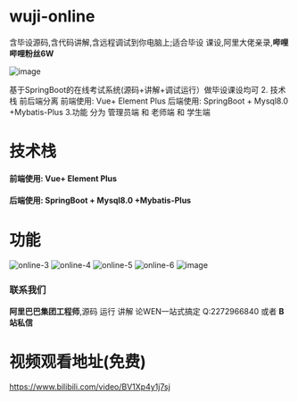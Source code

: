 # wuji-online
含毕设源码,含代码讲解,含远程调试到你电脑上;适合毕设 课设,阿里大佬亲录,**哔哩哔哩粉丝6W**

![image](https://github.com/root121toor/wuji-online/assets/65600595/ed7363cb-024b-47ab-a15a-5cc152677d0a)

基于SpringBoot的在线考试系统(源码+讲解+调试运行）做毕设课设均可 2. 技术栈    前后端分离         前端使用:  Vue+ Element Plus      后端使用:  SpringBoot + Mysql8.0 +Mybatis-Plus 3.功能    分为 管理员端 和 老师端   和 学生端 
# 技术栈
 #### 前端使用:  Vue+ Element Plus    
 #### 后端使用:  SpringBoot + Mysql8.0 +Mybatis-Plus
# 功能
![online-3](https://github.com/root121toor/wuji-online/assets/65600595/32af0322-65f7-4920-9d13-da45fe95e379)
![online-4](https://github.com/root121toor/wuji-online/assets/65600595/c657f2c2-a12d-43b6-96ae-7855c01c57d7)
![online-5](https://github.com/root121toor/wuji-online/assets/65600595/903a4508-43d3-4197-b934-6b47ff5e5c11)
![online-6](https://github.com/root121toor/wuji-online/assets/65600595/ddf6be4e-f036-42dd-81dc-6410730c42d0)
![image](https://github.com/root121toor/wuji-online/assets/65600595/d2e92afc-e99b-4a87-a127-c6248e43b58a)
### 联系我们
  **阿里巴巴集团工程师**,源码 运行 讲解 论WEN一站式搞定 Q:2272966840 或者 **B站私信**

# 视频观看地址(免费)
https://www.bilibili.com/video/BV1Xp4y1j7sj

